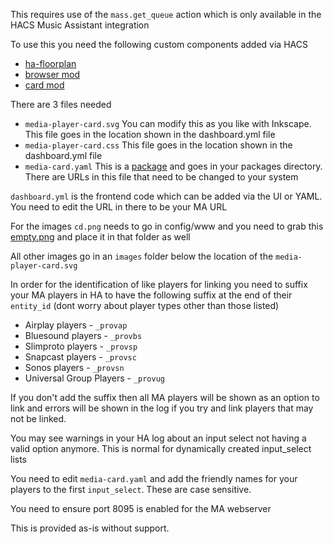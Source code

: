 This requires use of the `mass.get_queue` action which is only available in the HACS Music Assistant integration

To use this you need the following custom components added via HACS

- [ha-floorplan](https://github.com/ExperienceLovelace/ha-floorplan)
- [browser mod](https://github.com/thomasloven/hass-browser_mod)
- [card mod](https://github.com/thomasloven/lovelace-card-mod)

There are 3 files needed

- `media-player-card.svg` You can modify this as you like with Inkscape. This file goes in the location shown in the dashboard.yml file
- `media-player-card.css` This file goes in the location shown in the dashboard.yml file
- `media-card.yaml` This is a [package](https://www.home-assistant.io/docs/configuration/packages/) and goes in your packages directory. There are URLs in this file that need to be changed to your system

`dashboard.yml` is the frontend code which can be added via the UI or YAML. You need to edit the URL in there to be your MA URL

For the images `cd.png` needs to go in config/www and you need to grab this [empty.png](https://upload.wikimedia.org/wikipedia/commons/5/59/Empty.png) and place it in that folder as well

All other images go in an `images` folder below the location of the `media-player-card.svg`

In order for the identification of like players for linking you need to suffix your MA players in HA to have the following suffix at the end of their `entity_id` (dont worry about player types other than those listed)

- Airplay players - `_provap`
- Bluesound players - `_provbs`
- Slimproto players - `_provsp`
- Snapcast players - `_provsc`
- Sonos players - `_provsn`
- Universal Group Players - `_provug`

If you don't add the suffix then all MA players will be shown as an option to link and errors will be shown in the log if you try and link players that may not be linked.

You may see warnings in your HA log about an input select not having a valid option anymore. This is normal for dynamically created input_select lists

You need to edit `media-card.yaml` and add the friendly names for your players to the first `input_select`. These are case sensitive.

You need to ensure port 8095 is enabled for the MA webserver

This is provided as-is without support.
